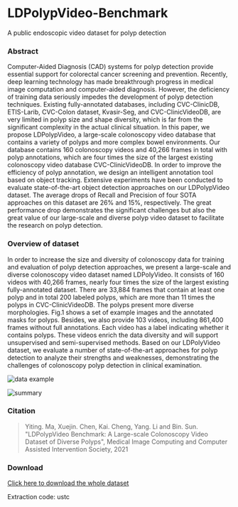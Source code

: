 # LDPolypVideo-Benchmark
A public endoscopic video dataset for polyp detection
### Abstract
Computer-Aided Diagnosis (CAD) systems for polyp detection provide essential support for colorectal cancer screening and prevention. 
Recently, deep learning technology has made breakthrough progress in medical image computation and computer-aided diagnosis. However, the deficiency of training data seriously impedes the development of polyp detection techniques. 
Existing fully-annotated databases, including CVC-ClinicDB, ETIS-Larib, CVC-Colon dataset, Kvasir-Seg, and CVC-ClinicVideoDB, are very limited in polyp size and shape diversity, which is far from the significant complexity in the actual clinical situation. 
In this paper, we propose LDPolypVideo, a large-scale colonoscopy video database that contains a variety of polyps and more complex bowel environments. 
Our database contains 160 colonoscopy videos and 40,266 frames in total with polyp annotations, which are four times the size of the largest existing colonoscopy video database CVC-ClinicVideoDB. 
In order to improve the efficiency of polyp annotation, we design an intelligent annotation tool based on object tracking. 
Extensive experiments have been conducted to evaluate state-of-the-art object detection approaches on our LDPolypVideo dataset. The average drops of Recall and Precision of four SOTA approaches on this dataset are 26\% and 15\%, respectively. 
The great performance drop demonstrates the significant challenges but also the great value of our large-scale and diverse polyp video dataset to facilitate the research on polyp detection.

### Overview of dataset
In order to increase the size and diversity of colonoscopy data for training and evaluation of polyp detection approaches, we present a large-scale and diverse colonoscopy video dataset named LDPolyVideo.
It consists of 160 videos with 40,266 frames, nearly four times the size of the largest existing fully-annotated dataset.
There are 33,884 frames that contain at least one polyp and in total 200 labeled polyps, which are more than 11 times the polyps in CVC-ClinicVideoDB.
The polyps present more diverse morphologies.
Fig.1 shows a set of example images and the annotated masks for polyps.
Besides, we also provide 103 videos, including 861,400 frames without full annotations. Each video has a label indicating whether it contains polyps. 
These videos enrich the data diversity and will support unsupervised and semi-supervised methods.
Based on our LDPolyVideo dataset, we evaluate a number of state-of-the-art approaches for polyp detection to analyze their strengths and weaknesses, demonstrating the challenges of colonoscopy polyp detection in clinical examination.

![data example](https://github.com/dashishi/LDPolypVideo-Benchmark/blob/main/images/dataset-examples.jpg)

![summary](https://github.com/dashishi/LDPolypVideo-Benchmark/blob/main/images/summary.jpg)
### Citation
> Yiting. Ma, Xuejin. Chen, Kai. Cheng, Yang. Li and Bin. Sun. "LDPolypVideo Benchmark: A Large-scale Colonoscopy Video Dataset of Diverse Polyps", Medical Image Computing and Computer Assisted Intervention Society, 2021

### Download
[Click here to download the whole dataset](https://pan.baidu.com/s/1ri3lDBDl3v00TAXc6euzvw )

Extraction code: ustc
